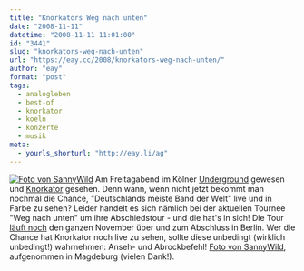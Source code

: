 ```yaml
---
title: "Knorkators Weg nach unten"
date: "2008-11-11"
datetime: "2008-11-11 11:01:00"
id: "3441"
slug: "knorkators-weg-nach-unten"
url: "https://eay.cc/2008/knorkators-weg-nach-unten/"
author: "eay"
format: "post"
tags:
  - analogleben
  - best-of
  - knorkator
  - koeln
  - konzerte
  - musik
meta:
  - yourls_shorturl: "http://eay.li/ag"
---
```


[![](/uploads/2008/knorkator.jpg "Foto von SannyWild")](http://www.flickr.com/photos/knorkator-abschied/2947252219/) Am Freitagabend im Kölner [Underground](http://www.underground-cologne.de/) gewesen und [Knorkator](http://www.knorkator.de/) gesehen. Denn wann, wenn nicht jetzt bekommt man nochmal die Chance, "Deutschlands meiste Band der Welt" live und in Farbe zu sehen? Leider handelt es sich nämlich bei der aktuellen Tournee "Weg nach unten" um ihre Abschiedstour - und die hat's in sich! Die Tour [läuft noch](http://www.knorkator.de/tour/index.php) den ganzen November über und zum Abschluss in Berlin. Wer die Chance hat Knorkator noch live zu sehen, sollte diese unbedingt (wirklich unbedingt!) wahrnehmen: Anseh- und Abrockbefehl! [Foto von SannyWild](http://www.flickr.com/photos/knorkator-abschied/2947252219/), aufgenommen in Magdeburg (vielen Dank!).
